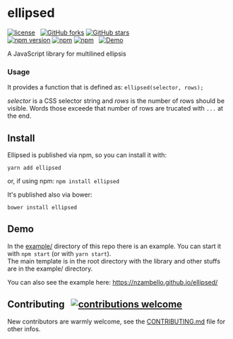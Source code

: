 # ellipsed
[![license](https://img.shields.io/github/license/nzambello/ellipsed.svg)](https://github.com/nzambello/ellipsed/blob/master/LICENSE)&nbsp;&nbsp;
[![GitHub forks](https://img.shields.io/github/forks/nzambello/ellipsed.svg?style=social&label=Fork)](https://github.com/nzambello/ellipsed)
[![GitHub stars](https://img.shields.io/github/stars/nzambello/ellipsed.svg?style=social&label=Star)](https://github.com/nzambello/ellipsed)  
[![npm version](https://badge.fury.io/js/ellipsed.svg)](https://www.npmjs.com/package/ellipsed)
[![npm](https://img.shields.io/npm/dt/ellipsed.svg)](https://www.npmjs.com/package/ellipsed)
[![npm](https://img.shields.io/npm/dw/ellipsed.svg)](https://www.npmjs.com/package/ellipsed) &nbsp;
[![Demo](https://img.shields.io/badge/Demo-here-yellowgreen.svg)](https://nzambello.github.io/ellipsed/)  
  
  
A JavaScript library for multilined ellipsis  
  
  
### Usage
It provides a function that is defined as:
`ellipsed(selector, rows);`

*selector* is a CSS selector string and *rows* is the number of rows should be visible.
Words those exceede that number of rows are trucated with `...` at the end.  

## Install
Ellipsed is published via npm, so you can install it with:
```
yarn add ellipsed
```
or, if using npm: ``` npm install ellipsed ```  
  
It's published also via bower:
```
bower install ellipsed
```
  
  
## Demo  
In the [example/](https://github.com/nzambello/ellipsed/tree/master/example) directory of this repo there is an example.
You can start it with `npm start` (or with `yarn start`).  
The main template is in the root directory with the library and other stuffs are in the example/ directory.

You can also see the example here: https://nzambello.github.io/ellipsed/

## Contributing &nbsp; [![contributions welcome](https://img.shields.io/badge/contributions-welcome-brightgreen.svg?style=flat)](https://github.com/nzambello/ellipsed/issues)
New contributors are warmly welcome, see the [CONTRIBUTING.md](https://github.com/nzambello/ellipsed/blob/master/CONTRIBUTING.md) file for other infos.
